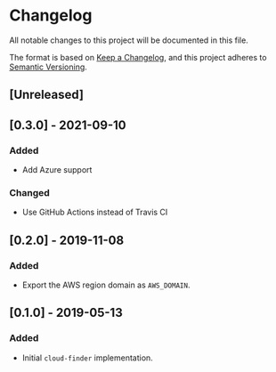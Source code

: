# Changelog
All notable changes to this project will be documented in this file.

The format is based on [Keep a Changelog](https://keepachangelog.com/en/1.0.0/),
and this project adheres to [Semantic Versioning](https://semver.org/spec/v2.0.0.html).

## [Unreleased]

## [0.3.0] - 2021-09-10
### Added
- Add Azure support

### Changed
- Use GitHub Actions instead of Travis CI

## [0.2.0] - 2019-11-08
### Added
- Export the AWS region domain as `AWS_DOMAIN`.

## [0.1.0] - 2019-05-13
### Added
- Initial `cloud-finder` implementation.
